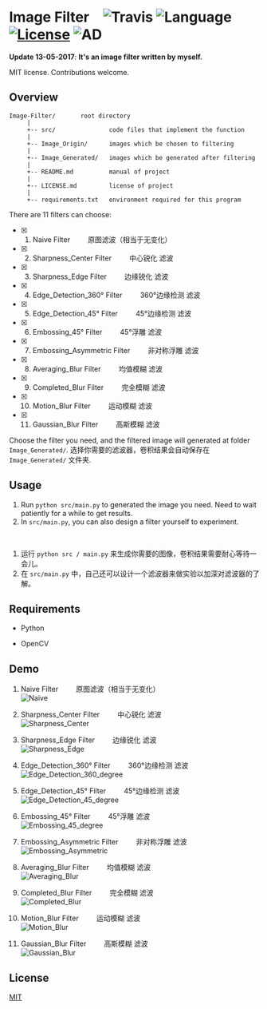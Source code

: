 # Image Filter　![Travis](https://img.shields.io/travis/rust-lang/rust/master.svg) ![Language](https://img.shields.io/badge/language-Python-orange.svg) [![License](https://img.shields.io/badge/license-MIT-blue.svg)](./LICENSE.md) ![AD](https://img.shields.io/badge/东半球最好的-图像滤波器-pink.svg)
 
__Update 13-05-2017__:   __It's an image filter written by myself.__

MIT license. Contributions welcome.

## Overview

	Image-Filter/       root directory
	     |
	     +-- src/               code files that implement the function
	     |
	     +-- Image_Origin/      images which be chosen to filtering
	     |
	     +-- Image_Generated/   images which be generated after filtering
	     |
	     +-- README.md          manual of project
	     |
	     +-- LICENSE.md         license of project
	     |
	     +-- requirements.txt   environment required for this program

There are 11 filters can choose:

- [x] 1. Naive Filter  &emsp;&emsp; 原图滤波（相当于无变化）
- [x] 2. Sharpness_Center Filter  &emsp;&emsp; 中心锐化 滤波
- [x] 3. Sharpness_Edge Filter  &emsp;&emsp; 边缘锐化 滤波
- [x] 4. Edge_Detection_360° Filter  &emsp;&emsp; 360°边缘检测 滤波
- [x] 5. Edge_Detection_45° Filter  &emsp;&emsp; 45°边缘检测 滤波
- [x] 6. Embossing_45° Filter  &emsp;&emsp; 45°浮雕 滤波
- [x] 7. Embossing_Asymmetric Filter  &emsp;&emsp; 非对称浮雕 滤波
- [x] 8. Averaging_Blur Filter  &emsp;&emsp; 均值模糊 滤波
- [x] 9. Completed_Blur Filter  &emsp;&emsp; 完全模糊 滤波
- [x] 10. Motion_Blur Filter  &emsp;&emsp; 运动模糊 滤波
- [x] 11. Gaussian_Blur Filter  &emsp;&emsp; 高斯模糊 滤波

Choose the filter you need, and the filtered image will generated at folder ```Image_Generated/```.
选择你需要的滤波器，卷积结果会自动保存在 ```Image_Generated/``` 文件夹.

## Usage 

1. Run ```python src/main.py``` to generated the image you need. Need to wait patiently for a while to get results.
2. In ```src/main.py```, you can also design a filter yourself to experiment.

<br>

1. 运行 ```python src / main.py``` 来生成你需要的图像，卷积结果需要耐心等待一会儿。
2. 在 ```src/main.py``` 中，自己还可以设计一个滤波器来做实验以加深对滤波器的了解。

## Requirements

   * Python

   * OpenCV

## Demo



1. Naive Filter  &emsp;&emsp; 原图滤波（相当于无变化）<br>
![Naive](https://github.com/JNingWei/Image-Filter/blob/master/Image_Generated/Naive.jpg)


2. Sharpness_Center Filter  &emsp;&emsp; 中心锐化 滤波<br>
![Sharpness_Center](https://github.com/JNingWei/Image-Filter/blob/master/Image_Generated/Sharpness_Center.jpg)

3. Sharpness_Edge Filter  &emsp;&emsp; 边缘锐化 滤波<br>
![Sharpness_Edge](https://github.com/JNingWei/Image-Filter/blob/master/Image_Generated/Sharpness_Edge.jpg)

4. Edge_Detection_360° Filter  &emsp;&emsp; 360°边缘检测 滤波<br>
![Edge_Detection_360_degree](https://github.com/JNingWei/Image-Filter/blob/master/Image_Generated/Edge_Detection_360_degree.jpg)

5. Edge_Detection_45° Filter  &emsp;&emsp; 45°边缘检测 滤波<br>
![Edge_Detection_45_degree](https://github.com/JNingWei/Image-Filter/blob/master/Image_Generated/Edge_Detection_45_degree.jpg)

6. Embossing_45° Filter  &emsp;&emsp; 45°浮雕 滤波<br>
![Embossing_45_degree](https://github.com/JNingWei/Image-Filter/blob/master/Image_Generated/Embossing_45_degree.jpg)

7. Embossing_Asymmetric Filter  &emsp;&emsp; 非对称浮雕 滤波<br>
![Embossing_Asymmetric](https://github.com/JNingWei/Image-Filter/blob/master/Image_Generated/Embossing_Asymmetric.jpg)

8. Averaging_Blur Filter  &emsp;&emsp; 均值模糊 滤波<br>
![Averaging_Blur](https://github.com/JNingWei/Image-Filter/blob/master/Image_Generated/Averaging_Blur.jpg)

9. Completed_Blur Filter  &emsp;&emsp; 完全模糊 滤波<br>
![Completed_Blur](https://github.com/JNingWei/Image-Filter/blob/master/Image_Generated/Completed_Blur.jpg)

10. Motion_Blur Filter  &emsp;&emsp; 运动模糊 滤波<br>
![Motion_Blur](https://github.com/JNingWei/Image-Filter/blob/master/Image_Generated/Motion_Blur.jpg)

11. Gaussian_Blur Filter  &emsp;&emsp; 高斯模糊 滤波<br>
![Gaussian_Blur](https://github.com/JNingWei/Image-Filter/blob/master/Image_Generated/Gaussian_Blur.jpg)

## License

[MIT](https://github.com/JNingWei/Image-Filter/blob/master/LICENSE.md)

